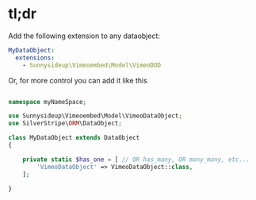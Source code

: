 # tl;dr

Add the following extension to any dataobject:

```yml
MyDataObject:
  extensions:
    - Sunnysideup\Vimeoembed\Model\VimeoDOD

```

Or, for more control you can add it like this 

```php

namespace myNameSpace;

use Sunnysideup\Vimeoembed\Model\VimeoDataObject;
use SilverStripe\ORM\DataObject;

class MyDataObject extends DataObject 
{

    private static $has_one = [ // OR has_many, OR many_many, etc...
        'VimeoDataObject' => VimeoDataObject::class,
    ];

}
```
